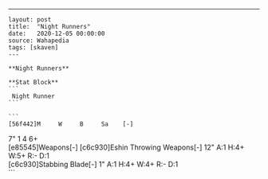 ---
    layout: post
    title:  "Night Runners"
    date:   2020-12-05 00:00:00
    source: Wahapedia
    tags: [skaven]
    ---
    
    **Night Runners**
    
    **Stat Block**
    ```
     Night Runner
    ```
    
    ```
    [56f442]M     W     B     Sa    [-]
7"    1     4     6+    
[e85545]Weapons[-]
[c6c930]Eshin Throwing Weapons[-]
12"    A:1    H:4+   W:5+   R:-    D:1   
[c6c930]Stabbing Blade[-]
1"     A:1    H:4+   W:4+   R:-    D:1   
    ```
    
    
    